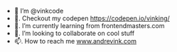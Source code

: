 - 👋  I’m @vinkcode
- 👀. Checkout my codepen https://codepen.io/vinking/
- 🌱. I’m currently learning from frontendmasters.com
- 💞️. I’m looking to collaborate on cool stuff
- 📫. How to reach me www.andrevink.com

<!---
vinkcode/vinkcode is a ✨ special ✨ repository because its `README.md` (this file) appears on your GitHub profile.
You can click the Preview link to take a look at your changes.
--->
